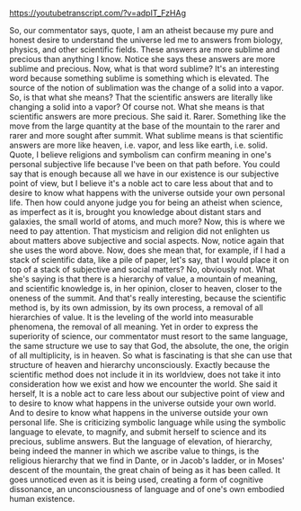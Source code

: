 https://youtubetranscript.com/?v=adpIT_FzHAg

 So, our commentator says, quote, I am an atheist because my pure and honest desire to understand the universe led me to answers from biology, physics, and other scientific fields. These answers are more sublime and precious than anything I know. Notice she says these answers are more sublime and precious. Now, what is that word sublime? It's an interesting word because something sublime is something which is elevated. The source of the notion of sublimation was the change of a solid into a vapor. So, is that what she means? That the scientific answers are literally like changing a solid into a vapor? Of course not. What she means is that scientific answers are more precious. She said it. Rarer. Something like the move from the large quantity at the base of the mountain to the rarer and rarer and more sought after summit. What sublime means is that scientific answers are more like heaven, i.e. vapor, and less like earth, i.e. solid. Quote, I believe religions and symbolism can confirm meaning in one's personal subjective life because I've been on that path before. You could say that is enough because all we have in our existence is our subjective point of view, but I believe it's a noble act to care less about that and to desire to know what happens with the universe outside your own personal life. Then how could anyone judge you for being an atheist when science, as imperfect as it is, brought you knowledge about distant stars and galaxies, the small world of atoms, and much more? Now, this is where we need to pay attention. That mysticism and religion did not enlighten us about matters above subjective and social aspects. Now, notice again that she uses the word above. Now, does she mean that, for example, if I had a stack of scientific data, like a pile of paper, let's say, that I would place it on top of a stack of subjective and social matters? No, obviously not. What she's saying is that there is a hierarchy of value, a mountain of meaning, and scientific knowledge is, in her opinion, closer to heaven, closer to the oneness of the summit. And that's really interesting, because the scientific method is, by its own admission, by its own process, a removal of all hierarchies of value. It is the leveling of the world into measurable phenomena, the removal of all meaning. Yet in order to express the superiority of science, our commentator must resort to the same language, the same structure we use to say that God, the absolute, the one, the origin of all multiplicity, is in heaven. So what is fascinating is that she can use that structure of heaven and hierarchy unconsciously. Exactly because the scientific method does not include it in its worldview, does not take it into consideration how we exist and how we encounter the world. She said it herself, It is a noble act to care less about our subjective point of view and to desire to know what happens in the universe outside your own world. And to desire to know what happens in the universe outside your own personal life. She is criticizing symbolic language while using the symbolic language to elevate, to magnify, and submit herself to science and its precious, sublime answers. But the language of elevation, of hierarchy, being indeed the manner in which we ascribe value to things, is the religious hierarchy that we find in Dante, or in Jacob's ladder, or in Moses' descent of the mountain, the great chain of being as it has been called. It goes unnoticed even as it is being used, creating a form of cognitive dissonance, an unconsciousness of language and of one's own embodied human existence.